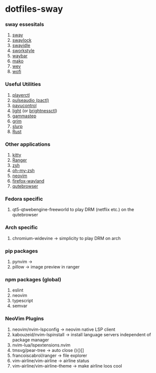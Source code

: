# dotfiles-sway

### sway essesitals
1. [sway](https://github.com/swaywm/sway)
2. [swaylock](https://github.com/swaywm/swaylock)
3. [swayidle](https://github.com/swaywm/swayidle)
4. [sworkstyle](https://github.com/Lyr-7D1h/swayest_workstyle)
5. [waybar](https://github.com/Alexays/Waybar)
6. [mako](https://github.com/emersion/mako)
7. [wev](https://git.sr.ht/~sircmpwn/wev)
8. [wofi](https://hg.sr.ht/~scoopta/wofi)
### Useful Utilities
1. [playerctl](https://github.com/altdesktop/playerctl)
2. [pulseaudio (pactl)](https://freedesktop.org/software/pulseaudio/pavucontrol/)
3. [pavucontrol](https://freedesktop.org/software/pulseaudio/pavucontrol/)
4. [light](https://github.com/haikarainen/light) (or [brightnessctl](https://github.com/Hummer12007/brightnessctl))
5. [gammastep](https://gitlab.com/chinstrap/gammastep)
6. [grim](https://github.com/emersion/grim)
7. [slurp](https://github.com/emersion/slurp)
8. [Rust](https://rustup.rs/)
### Other applications
1. [kitty](https://sw.kovidgoyal.net/kitty/)
2. [Ranger](https://github.com/ranger/ranger)
3. [zsh](https://zsh.sourceforge.io/)
4. [oh-my-zsh](https://github.com/ohmyzsh)
5. [neovim](https://github.com/neovim/neovim)
6. [firefox-wayland](https://www.mozilla.org/en-US/firefox/)
7. [qutebrowser](https://github.com/qutebrowser/qutebrowser)

### Fedora specific
1. qt5-qtwebengine-freeworld to play DRM (netflix etc.) on the qutebrowser

### Arch specific
1. chromium-widevine &rarr; simplicity to play DRM on arch 

### pip packages
1. pynvim &rarr; 
2. pillow &rarr; image preview in ranger

### npm packages (global)
1. eslint
2. neovim
3. typescript
4. semvar


### NeoVim Plugins
1. neovim/nvim-lspconfig &rarr; neovim native LSP client
2. kabouzeid/nvim-lspinstall &rarr; install language servers independent of package manager
3. nvim-lua/lspextensions.nvim
4. tmsvg/pear-tree &rarr; auto close (){}[]
5. francoiscabrol/ranger &rarr; file explorer
6. vim-airline/vim-airline &rarr; airline status
7. vim-airline/vim-airline-theme &rarr; make airline loos cool
